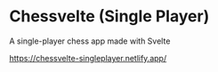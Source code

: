 # Chessvelte (Single Player)

A single-player chess app made with Svelte

https://chessvelte-singleplayer.netlify.app/
